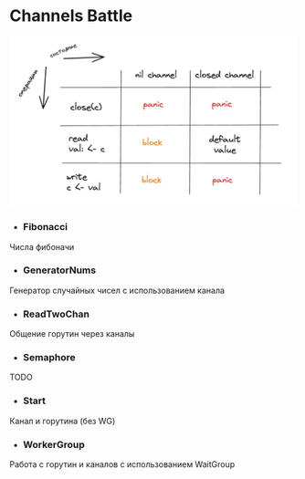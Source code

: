 # Channels Battle

![alt text](states.png)


- ### Fibonacci

Числа фибоначи

- ### GeneratorNums
 
Генератор случайных чисел с использованием канала

- ### ReadTwoChan

Общение горутин через каналы

- ### Semaphore

TODO 

- ### Start

Канал и горутина (без WG)

- ### WorkerGroup

Работа с горутин и каналов с использованием WaitGroup






